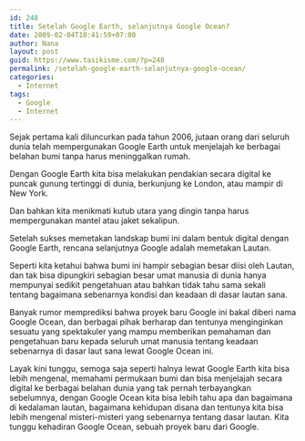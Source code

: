 ```yaml
---
id: 248
title: Setelah Google Earth, selanjutnya Google Ocean?
date: 2009-02-04T10:41:59+07:00
author: Nana
layout: post
guid: https://www.tasikisme.com/?p=248
permalink: /setelah-google-earth-selanjutnya-google-ocean/
categories:
  - Internet
tags:
  - Google
  - Internet
---
```

Sejak pertama kali diluncurkan pada tahun 2006, jutaan orang dari seluruh dunia telah mempergunakan Google Earth untuk menjelajah ke berbagai belahan bumi tanpa harus meninggalkan rumah.

Dengan Google Earth kita bisa melakukan pendakian secara digital ke puncak gunung tertinggi di dunia, berkunjung ke London, atau mampir di New York.

Dan bahkan kita menikmati kutub utara yang dingin tanpa harus mempergunakan mantel atau jaket sekalipun.

Setelah sukses memetakan landskap bumi ini dalam bentuk digital dengan Google Earth, rencana selanjutnya Google adalah memetakan Lautan.

Seperti kita ketahui bahwa bumi ini hampir sebagian besar diisi oleh Lautan, dan tak bisa dipungkiri sebagian besar umat manusia di dunia hanya mempunyai sedikit pengetahuan atau bahkan tidak tahu sama sekali tentang bagaimana sebenarnya kondisi dan keadaan di dasar lautan sana.

Banyak rumor memprediksi bahwa proyek baru Google ini bakal diberi nama Google Ocean, dan berbagai pihak berharap dan tentunya menginginkan sesuatu yang spektakuler yang mampu memberikan pemahaman dan pengetahuan baru kepada seluruh umat manusia tentang keadaan sebenarnya di dasar laut sana lewat Google Ocean ini.

Layak kini tunggu, semoga saja seperti halnya lewat Google Earth kita bisa lebih mengenal, memahami permukaan bumi dan bisa menjelajah secara digital ke berbagai belahan dunia yang tak pernah terbayangkan sebelumnya, dengan Google Ocean kita bisa lebih tahu apa dan bagaimana di kedalaman lautan, bagaimana kehidupan disana dan tentunya kita bisa lebih mengenal misteri-misteri yang sebenarnya tentang dasar lautan. Kita tunggu kehadiran Google Ocean, sebuah proyek baru dari Google.
